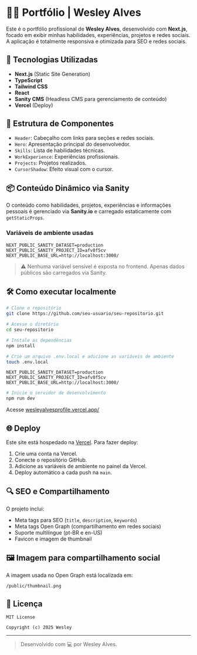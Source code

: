 # 🧑‍💻 Portfólio | Wesley Alves

Este é o portfólio profissional de **Wesley Alves**, desenvolvido com **Next.js**, focado em exibir minhas habilidades, experiências, projetos e redes sociais. A aplicação é totalmente responsiva e otimizada para SEO e redes sociais.

## 🚀 Tecnologias Utilizadas

- **Next.js** (Static Site Generation)
- **TypeScript**
- **Tailwind CSS**
- **React**
- **Sanity CMS** (Headless CMS para gerenciamento de conteúdo)
- **Vercel** (Deploy)

## 📁 Estrutura de Componentes

- `Header`: Cabeçalho com links para seções e redes sociais.
- `Hero`: Apresentação principal do desenvolvedor.
- `Skills`: Lista de habilidades técnicas.
- `WorkExperience`: Experiências profissionais.
- `Projects`: Projetos realizados.
- `CursorShadow`: Efeito visual com o cursor.

## 📦 Conteúdo Dinâmico via Sanity

O conteúdo como habilidades, projetos, experiências e informações pessoais é gerenciado via **Sanity.io** e carregado estaticamente com `getStaticProps`.

### Variáveis de ambiente usadas

```env
NEXT_PUBLIC_SANITY_DATASET=production
NEXT_PUBLIC_SANITY_PROJECT_ID=afv0f5cv
NEXT_PUBLIC_BASE_URL=http://localhost:3000/
```

> ⚠️ Nenhuma variável sensível é exposta no frontend. Apenas dados públicos são carregados via Sanity.

## 🛠️ Como executar localmente

```bash
# Clone o repositório
git clone https://github.com/seu-usuario/seu-repositorio.git

# Acesse o diretório
cd seu-repositorio

# Instale as dependências
npm install

# Crie um arquivo .env.local e adicione as variáveis de ambiente
touch .env.local
```

```env
NEXT_PUBLIC_SANITY_DATASET=production
NEXT_PUBLIC_SANITY_PROJECT_ID=afv0f5cv
NEXT_PUBLIC_BASE_URL=http://localhost:3000/
```

```bash
# Inicie o servidor de desenvolvimento
npm run dev
```

Acesse [wesleyalvesprofile.vercel.app/](wesleyalvesprofile.vercel.app/)

## 🌐 Deploy

Este site está hospedado na [Vercel](https://vercel.com). Para fazer deploy:

1. Crie uma conta na Vercel.
2. Conecte o repositório GitHub.
3. Adicione as variáveis de ambiente no painel da Vercel.
4. Deploy automático a cada push na `main`.

## 🔍 SEO e Compartilhamento

O projeto inclui:

- Meta tags para SEO (`title`, `description`, `keywords`)
- Meta tags Open Graph (compartilhamento em redes sociais)
- Suporte multilíngue (pt-BR e en-US)
- Favicon e imagem de thumbnail

## 🖼️ Imagem para compartilhamento social

A imagem usada no Open Graph está localizada em:

```
/public/thumbnail.png
```

## 📄 Licença

```text
MIT License

Copyright (c) 2025 Wesley
```

---

> Desenvolvido com 💻 por Wesley Alves.
